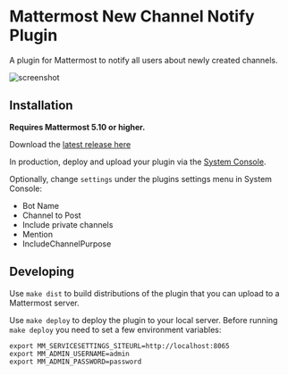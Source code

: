 # Mattermost New Channel Notify Plugin

A plugin for Mattermost to notify all users about newly created channels.

![screenshot](https://i.imgur.com/SII7ZEi.png)

## Installation

__Requires Mattermost 5.10 or higher.__

Download the [latest release here](https://gitlab.com/thepill/mattermost-plugin-newchannelnotify/uploads/84e1c6feb323a0ccae1a19921466ed73/matttermost-plugin-newchannelnotify-0.9.2.tar.gz)

In production, deploy and upload your plugin via the [System Console](https://about.mattermost.com/default-plugin-uploads).

Optionally, change `settings` under the plugins settings menu in System Console:
- Bot Name
- Channel to Post
- Include private channels
- Mention
- IncludeChannelPurpose

## Developing 

Use `make dist` to build distributions of the plugin that you can upload to a Mattermost server.

Use `make deploy` to deploy the plugin to your local server. Before running `make deploy` you need to set a few environment variables:

```
export MM_SERVICESETTINGS_SITEURL=http://localhost:8065
export MM_ADMIN_USERNAME=admin
export MM_ADMIN_PASSWORD=password
```

